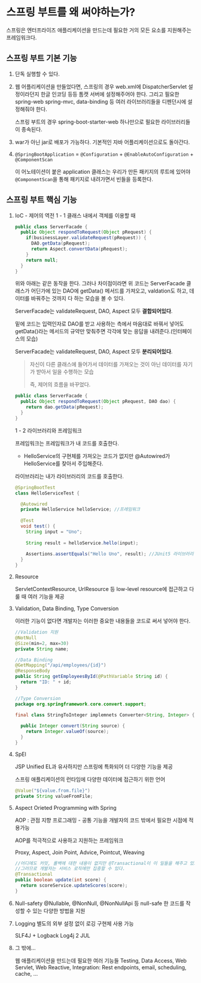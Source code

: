 # 스프링 부트를 왜 써야하는가?

스프링은 엔터프라이즈 애플리케이션을 만드는데 필요한 거의 모든 요소를 지원해주는 프레임워크다.

## 스프링 부트 기본 기능

1. 단독 실행할 수 있다.

2. 웹 어플리케이션을 만들었다면, 스프링의 경우 web.xml에 DispatcherServlet 설정이라던지 한글 인코딩 등등 톰캣 서버에 설정해주어야 한다. 그리고 필요한 spring-web spring-mvc, data-binding 등 여러 라이브러리들을 디펜던시에 설정해줘야 한다.

   스프링 부트의 경우 spring-boot-starter-web 하나만으로 필요한 라이브러리들이 종속된다.

3. war가 아닌 jar로 배포가 가능하다. 기본적인 자바 어플리케이션으로도 돌아간다.

4. `@SpringBootApplication` = `@Configuration` + `@EnableAutoConfiguration` + `@ComponentScan`

   이 어노테이션이 붙은 application 클래스는 우리가 만든 패키지의 루트에 있어야 `@ComponentScan`을 통해 패키지로 내려가면서 빈들을 등록한다.

## 스프링 부트 핵심 기능

1. IoC - 제어의 역전
   1 - 1 클래스 내에서 객체를 이용할 때

   ~~~java
   public class ServerFacade {
     public Object respondToRequest(Object pRequest) {
       if(businessLayer.validateRequest(pRequest)) {
         DAO.getData(pRequest);
         return Aspect.convertData(pRequest);
       }
       return null;
     }
   }
   ~~~
   
   위와 아래는 같은 동작을 한다.
   그러나 차이점이라면 
   위 코드는 ServerFacade 클래스가 어딘가에 있는 DAO에 getData() 메서드를 가져오고, valdation도 하고, 데이터를 바꿔주는 것까지 다 하는 모습을 볼 수 있다.

   ServerFacade는 validateRequest, DAO, Aspect 모두 **결합되어있다**.
   
   밑에 코드는 입력인자로 DAO를 받고 
   사용하는 측에서 마음대로 바꿔서 넣어도 getData()라는 메서드의 규약만 맞춰주면 각각에 맞는 응답을 내려준다.(인터페이스의 모습)

   ServerFacade는 validateRequest, DAO, Aspect 모두 **분리되어있다**.
   
   > 자신이 다른 클래스에 들어가서 데이터를 가져오는 것이 아닌 데이터를 자기가 받아서 일을 수행하는 모습
   >
   > 즉, 제어의 흐름을 바꾸었다.


   ~~~java
   public class ServerFacade {
     public Object respondToRequest(Object pRequest, DAO dao) {
       return dao.getData(pRequest);
     }
   }
   ~~~

   1 - 2 라이브러리와 프레임워크

   프레임워크는 프레임워크가 내 코드를 호출한다.

   * HelloService의 구현체를 가져오는 코드가 없지만 @Autowired가 HelloService를 찾아서 주입해준다.

   라이브러리는 내가 라이브러리의 코드를 호출한다.

   ~~~java
   @SpringBootTest
   class HelloServiceTest {
   
     @Autowired
     private HelloService helloService; //프레임워크
     
     @Test
     void test() {
       String input = "Uno";
       
       String result = helloService.hello(input);
       
       Assertions.assertEquals("Hello Uno", result); //JUnit5 라이브러리
     }
   }
   ~~~

   

2. Resource

   ServletContextResource, UrlResource 등 low-level resource에 접근하고 다룰 때 여러 기능을 제공
   
3. Validation, Data Binding, Type Conversion

   이러한 기능이 없다면 개발자는 이러한 중요한 내용들을 코드로 써서 넣어야 한다.

   ~~~java
   //Validation 지원
   @NotNull
   @Size(min=2, max=30)
   private String name;
   
   //Data Binding
   @GetMapping("/api/employees/{id}")
   @ResponseBody
   public String getEmployeesById(@PathVariable String id) {
     return "ID: " + id;
   }
   
   //Type Conversion
   package org.springframework.core.convert.support;
   
   final class StringToInteger implemnets Converter<String, Integer> {
     
     public Integer convert(String source) {
       return Integer.valueOf(source);
     }
   }
   ~~~

   

4. SpEl

   JSP Unified EL과 유사하지만 스프링에 특화되어 더 다양한 기능을 제공

   스프링 애플리케이션의 런타임에 다양한 데이터에 접근하기 위한 언어

   ~~~java
   @Value("${value.from.file}")
   private String valueFromFile;
   ~~~

   

5. Aspect Orieted Programming with Spring

   AOP : 관점 지향 프로그래밍 - 공통 기능을 개발자의 코드 밖에서 필요한 시점에 적용가능

   AOP를 적극적으로 사용하고 지원하는 프레임워크

   Proxy, Aspect, Join Point, Advice, Pointcut, Weaving

   ~~~java
   //어디에도 커밋, 롤백에 대한 내용이 없지만 @Transactional이 이 일들을 해주고 있고,
   //그러므로 개발자는 서비스 로직에만 집중할 수 있다.
   @Transactional
   public boolean update(int score) {
     return scoreService.updateScores(score);
   }
   ~~~

   

6. Null-safety
   @Nullable, @NonNull, @NonNullApi 등 null-safe 한 코드를 작성할 수 있는 다양한 방법을 지원

7. Logging
   별도의 외부 설정 없이 로깅 구현체 사용 가능

   SLF4J + Logback
   Log4j 2
   JUL

8. 그 밖에...

   웹 애플리케이션을 만드는데 필요한 여러 기능들
   Testing, Data Access, Web Servlet, Web Reactive, 
   Integration: Rest endpoints, email, scheduling, cache, ...
